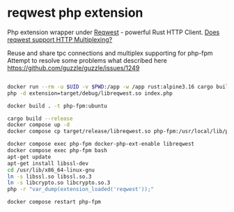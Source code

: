 # reqwest php extension

Php extension wrapper under [Reqwest](https://github.com/seanmonstar/reqwest) - powerful Rust HTTP Client.
[Does reqwest support HTTP Multiplexing?](https://github.com/seanmonstar/reqwest/discussions/1470)

Reuse and share tpc connections and multiplex supporting for php-fpm\
Attempt to resolve some problems what described here https://github.com/guzzle/guzzle/issues/1249

```bash

docker run --rm -u $UID -v $PWD:/app -w /app rust:alpine3.16 cargo build
php -d extension=target/debug/libreqwest.so index.php 

docker build . -t php-fpm:ubuntu

cargo build --release
docker compose up -d
docker compose cp target/release/libreqwest.so php-fpm:/usr/local/lib/php/extensions/no-debug-non-zts-20210902

docker compose exec php-fpm docker-php-ext-enable libreqwest
docker compose exec php-fpm bash
apt-get update
apt-get install libssl-dev
cd /usr/lib/x86_64-linux-gnu
ln -s libssl.so libssl.so.3
ln -s libcrypto.so libcrypto.so.3
php -r "var_dump(extension_loaded('reqwest'));"

docker compose restart php-fpm
```
